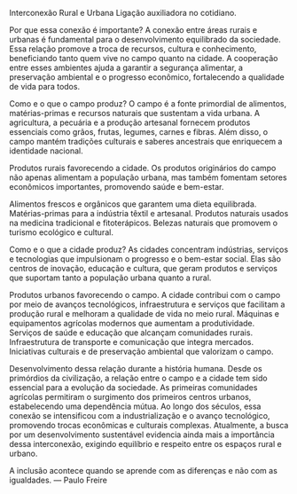 Interconexão Rural e Urbana
Ligação auxiliadora no cotidiano.

Por que essa conexão é importante?
A conexão entre áreas rurais e urbanas é fundamental para o desenvolvimento equilibrado da sociedade. Essa relação promove a troca de recursos, cultura e conhecimento, beneficiando tanto quem vive no campo quanto na cidade. A cooperação entre esses ambientes ajuda a garantir a segurança alimentar, a preservação ambiental e o progresso econômico, fortalecendo a qualidade de vida para todos.

Como e o que o campo produz?
O campo é a fonte primordial de alimentos, matérias-primas e recursos naturais que sustentam a vida urbana. A agricultura, a pecuária e a produção artesanal fornecem produtos essenciais como grãos, frutas, legumes, carnes e fibras. Além disso, o campo mantém tradições culturais e saberes ancestrais que enriquecem a identidade nacional.

Produtos rurais favorecendo a cidade.
Os produtos originários do campo não apenas alimentam a população urbana, mas também fomentam setores econômicos importantes, promovendo saúde e bem-estar.

Alimentos frescos e orgânicos que garantem uma dieta equilibrada.
Matérias-primas para a indústria têxtil e artesanal.
Produtos naturais usados na medicina tradicional e fitoterápicos.
Belezas naturais que promovem o turismo ecológico e cultural.

Como e o que a cidade produz?
As cidades concentram indústrias, serviços e tecnologias que impulsionam o progresso e o bem-estar social. Elas são centros de inovação, educação e cultura, que geram produtos e serviços que suportam tanto a população urbana quanto a rural.

Produtos urbanos favorecendo o campo.
A cidade contribui com o campo por meio de avanços tecnológicos, infraestrutura e serviços que facilitam a produção rural e melhoram a qualidade de vida no meio rural.
Máquinas e equipamentos agrícolas modernos que aumentam a produtividade.
Serviços de saúde e educação que alcançam comunidades rurais.
Infraestrutura de transporte e comunicação que integra mercados.
Iniciativas culturais e de preservação ambiental que valorizam o campo.

Desenvolvimento dessa relação durante a história humana.
Desde os primórdios da civilização, a relação entre o campo e a cidade tem sido essencial para a evolução da sociedade. As primeiras comunidades agrícolas permitiram o surgimento dos primeiros centros urbanos, estabelecendo uma dependência mútua. Ao longo dos séculos, essa conexão se intensificou com a industrialização e o avanço tecnológico, promovendo trocas econômicas e culturais complexas. Atualmente, a busca por um desenvolvimento sustentável evidencia ainda mais a importância dessa interconexão, exigindo equilíbrio e respeito entre os espaços rural e urbano.

A inclusão acontece quando se aprende com as diferenças e não com as igualdades.
— Paulo Freire
